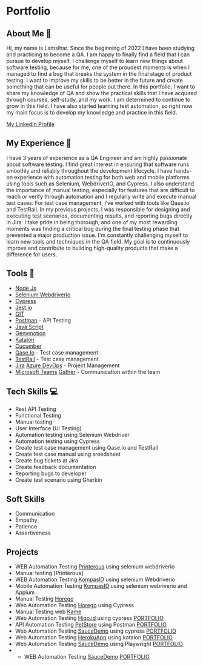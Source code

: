 # Portfolio

## About Me 👋
Hi, my name is Lamsihar. Since the beginning of 2022 I have been studying and practicing to become a QA. I am happy to finally find a field that I can pursue to develop myself. I challenge myself to learn new things about software testing, because for me, one of the proudest moments is when I managed to find a bug that breaks the system in the final stage of product testing. I want to improve my skills to be better in the future and create something that can be useful for people out there. In this portfolio, I want to share my knowledge of QA and show the practical skills that I have acquired through courses, self-study, and my work. I am determined to continue to grow in this field. I have also started learning test automation, so right now my main focus is to develop my knowledge and practice in this field.

[My LinkedIn Profile](https://www.linkedin.com/in/lamsihar-sirait-3169511a1/) 

## My Experience  🏢
I have 3 years of experience as a QA Engineer and am highly passionate about software testing. I find great interest in ensuring that software runs smoothly and reliably throughout the development lifecycle.
I have hands-on experience with automation testing for both web and mobile platforms using tools such as Selenium, WebdriverIO, and Cypress. I also understand the importance of manual testing, especially for features that are difficult to reach or verify through automation and I regularly write and execute manual test cases. For test case management, I’ve worked with tools like Qase.io and TestRail.
In my previous projects, I was responsible for designing and executing test scenarios, documenting results, and reporting bugs directly in Jira. I take pride in being thorough, and one of my most rewarding moments was finding a critical bug during the final testing phase that prevented a major production issue.
I'm constantly challenging myself to learn new tools and techniques in the QA field. My goal is to continuously improve and contribute to building high-quality products that make a difference for users.

## Tools 🔧
- [Node Js](https://nodejs.org/en)
- [Selenium WebdriverIo](https://www.selenium.dev/documentation/webdriver/)
- [Cypress](https://www.cypress.io/)
- [Jest.io](https://jestjs.io/)
- [GIT](https://git-scm.com/)
- [Postman](https://www.postman.com/) - API Testing
- [Java Script](https://www.javascript.com/)
- [Genymotion](https://www.genymotion.com/)
- [Katalon](https://katalon.com/)
- [Cucumber](https://cucumber.io/)
- [Qase.Io](https://qase.io/) - Test case management
- [TestRail](https://www.testrail.com/) - Test case management
- [Jira](https://www.atlassian.com/software/jira) [Azure DevOps](https://azure.microsoft.com/) - Project Management
- [Microsoft Teams](https://www.microsoft.com/en-us/microsoft-teams/group-chat-%C3%A5%C3%A7) [Gather](https://www.gather.town/) - Communication within the team
  

## Tech Skills 💻
- Rest API Testing
- Functional Testing
- Manual testing
- User Interface (UI Testing)
- Automation testing using Selenium Webdriver
- Automation testing using Cypress
- Create test case management using Qase.io and TestRail
- Create test case manual using sreedsheet
- Create bug tickets at Jira
- Create feedback documentation
- Reporting bugs to developer
- Create test scenario using Gherkin

## Soft Skills 
- Communication
- Empathy
- Patience
- Assertiveness

## Projects 
- WEB Automation Testing [Printerous](https://www.printerous.com/) using selenium webdriverIo 
- Manual testing [Printerous]
- WEB Automation Testing [KompasID](https://www.kompas.id/) using selenium Webdriverio
- Mobile Automation Testing [KompasID](https://www.kompas.id/) using selenium webriverio and Appium 
- Manual Testing [Horego](https://accounts.horego.com/login?redirect_uri=https%3A%2F%2Fbiz.horego.com%2Foutlets)
- Web Automation Testing [Horego](https://accounts.horego.com/login?redirect_uri=https%3A%2F%2Fbiz.horego.com%2Foutlets) using Cypress 
- Manual Testing web [Kame](https://kame.co.id/)
- Web Automation Testing [Higo.id](https://higo.id/) using cypress [PORTFOLIO](https://github.com/Lamsihar24/Higo-Automation-Test)
- API Automation Testing [PetStore](https://petstore.swagger.io/) using Postman [PORTFOLIO](https://github.com/Lamsihar24/Petstore-api-test)
- Web Automation Testing [SauceDemo](https://www.saucedemo.com/) using cypress [PORTFOLIO](https://github.com/Lamsihar24/saucedeomo-automation-cypress)
- Web Automation Testing [HerokuApp](https://katalon-demo-cura.herokuapp.com/) using katalon [PORTFOLIO](https://github.com/Lamsihar24/herokuapp-katalon-automation-test)
- Web Automation Testing [SauceDemo](https://www.saucedemo.com/) using Playwright [PORTFOLIO](https://github.com/Lamsihar24/saucedeomo-automation-playwright)
- - WEB Automation Testing [SauceDemo](https://www.saucedemo.com/) [PORTFOLIO](https://github.com/Lamsihar24/saucedemo-web-automation)
  
